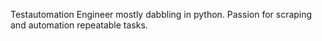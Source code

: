 Testautomation Engineer mostly dabbling in python. Passion for scraping and automation repeatable tasks. 

<!---
fenchu/fenchu is a ✨ special ✨ repository because its `README.md` (this file) appears on your GitHub profile.
You can click the Preview link to take a look at your changes.
--->
